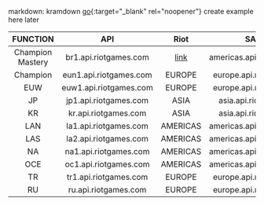 markdown: kramdown
[go](http://stackoverflow.com){:target="_blank" rel="noopener"}
create example here later

|     FUNCTION     |          API           |                            Riot                            |           SAMPLE           |
| :--------------: | :--------------------: | :--------------------------------------------------------: | :------------------------: |
| Champion Mastery | br1.api.riotgames.com  | <a href="https://www.google.com/" target="_blank">link</a> | americas.api.riotgames.com |
|     Champion     | eun1.api.riotgames.com |                           EUROPE                           |  europe.api.riotgames.com  |
|       EUW        | euw1.api.riotgames.com |                           EUROPE                           |  europe.api.riotgames.com  |
|        JP        | jp1.api.riotgames.com  |                            ASIA                            |   asia.api.riotgames.com   |
|        KR        |  kr.api.riotgames.com  |                            ASIA                            |   asia.api.riotgames.com   |
|       LAN        | la1.api.riotgames.com  |                          AMERICAS                          | americas.api.riotgames.com |
|       LAS        | la2.api.riotgames.com  |                          AMERICAS                          | americas.api.riotgames.com |
|        NA        | na1.api.riotgames.com  |                          AMERICAS                          | americas.api.riotgames.com |
|       OCE        | oc1.api.riotgames.com  |                          AMERICAS                          | americas.api.riotgames.com |
|        TR        | tr1.api.riotgames.com  |                           EUROPE                           |  europe.api.riotgames.com  |
|        RU        |  ru.api.riotgames.com  |                           EUROPE                           |  europe.api.riotgames.com  |
